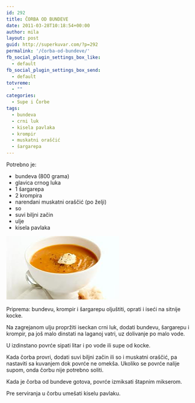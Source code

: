 ```yaml
---
id: 292
title: ČORBA OD BUNDEVE
date: 2011-03-28T10:18:54+00:00
author: mila
layout: post
guid: http://superkuvar.com/?p=292
permalink: '/čorba-od-bundeve/'
fb_social_plugin_settings_box_like:
  - default
fb_social_plugin_settings_box_send:
  - default
totvreme:
  - ""
categories:
  - Supe i Čorbe
tags:
  - bundeva
  - crni luk
  - kisela pavlaka
  - krompir
  - muskatni oraščić
  - šargarepa
---
```

Potrebno je:

  * bundeva (800 grama)
  * glavica crnog luka
  * 1 šargarepa
  * 2 krompira
  * narendani muskatni oraščić (po želji)
  * so
  * suvi biljni začin
  * ulje
  * kisela pavlaka

[<img class="alignnone size-full wp-image-303" title="corbabundeva1" src="/wp-content/uploads/2011/03/corbabundeva1.jpg" alt="" width="300" height="168" />](/wp-content/uploads/2011/03/corbabundeva1.jpg)

Priprema: bundevu, krompir i šargarepu oljuštiti, oprati i iseći na sitnije kocke.

Na zagrejanom ulju propržiti iseckan crni luk, dodati bundevu, šargarepu i krompir, pa još malo dinstati na laganoj vatri, uz dolivanje po malo vode.

U izdinstano povrće sipati litar i po vode ili supe od kocke.

Kada čorba provri, dodati suvi biljni začin ili so i muskatni oraščić, pa nastaviti sa kuvanjem dok povrće ne omekša. Ukoliko se povrće nalije supom, onda čorbu nije potrebno soliti.

Kada je čorba od bundeve gotova, povrće izmiksati štapnim mikserom.

Pre serviranja u čorbu umešati kiselu pavlaku.